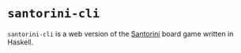 # `santorini-cli`

`santorini-cli` is a web version of the [Santorini](https://en.wikipedia.org/wiki/Santorini_(game)) board game written in Haskell.
